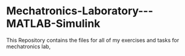 # Mechatronics-Laboratory---MATLAB-Simulink
This Repository contains the files for all of my exercises and tasks for mechatronics lab,
